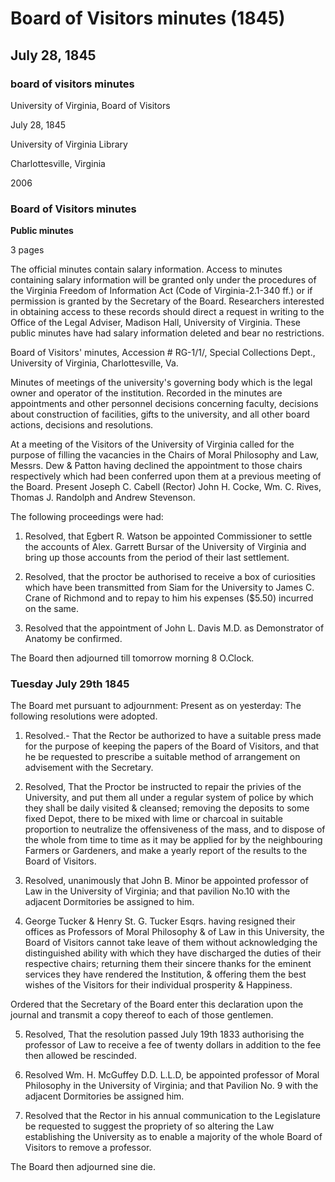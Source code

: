 <!-- llmformatted -->
# Board of Visitors minutes (1845)

## July 28, 1845

### board of visitors minutes

University of Virginia, Board of Visitors

July 28, 1845

University of Virginia Library

Charlottesville, Virginia

2006

### Board of Visitors minutes

**Public minutes**

3 pages

The official minutes contain salary information. Access to minutes containing salary information will be granted only under the procedures of the Virginia Freedom of Information Act (Code of Virginia-2.1-340 ff.) or if permission is granted by the Secretary of the Board. Researchers interested in obtaining access to these records should direct a request in writing to the Office of the Legal Adviser, Madison Hall, University of Virginia. These public minutes have had salary information deleted and bear no restrictions.

Board of Visitors' minutes, Accession # RG-1/1/, Special Collections Dept., University of Virginia, Charlottesville, Va.

Minutes of meetings of the university's governing body which is the legal owner and operator of the institution. Recorded in the minutes are appointments and other personnel decisions concerning faculty, decisions about construction of facilities, gifts to the university, and all other board actions, decisions and resolutions.

At a meeting of the Visitors of the University of Virginia called for the purpose of filling the vacancies in the Chairs of Moral Philosophy and Law, Messrs. Dew & Patton having declined the appointment to those chairs respectively which had been conferred upon them at a previous meeting of the Board. Present Joseph C. Cabell (Rector) John H. Cocke, Wm. C. Rives, Thomas J. Randolph and Andrew Stevenson.

The following proceedings were had:

1. Resolved, that Egbert R. Watson be appointed Commissioner to settle the accounts of Alex. Garrett Bursar of the University of Virginia and bring up those accounts from the period of their last settlement.

2. Resolved, that the proctor be authorised to receive a box of curiosities which have been transmitted from Siam for the University to James C. Crane of Richmond and to repay to him his expenses ($5.50) incurred on the same.

3. Resolved that the appointment of John L. Davis M.D. as Demonstrator of Anatomy be confirmed.

The Board then adjourned till tomorrow morning 8 O.Clock.

### Tuesday July 29th 1845

The Board met pursuant to adjournment: Present as on yesterday: The following resolutions were adopted.

1. Resolved.- That the Rector be authorized to have a suitable press made for the purpose of keeping the papers of the Board of Visitors, and that he be requested to prescribe a suitable method of arrangement on advisement with the Secretary.

2. Resolved, That the Proctor be instructed to repair the privies of the University, and put them all under a regular system of police by which they shall be daily visited & cleansed; removing the deposits to some fixed Depot, there to be mixed with lime or charcoal in suitable proportion to neutralize the offensiveness of the mass, and to dispose of the whole from time to time as it may be applied for by the neighbouring Farmers or Gardeners, and make a yearly report of the results to the Board of Visitors.

3. Resolved, unanimously that John B. Minor be appointed professor of Law in the University of Virginia; and that pavilion No.10 with the adjacent Dormitories be assigned to him.

4. George Tucker & Henry St. G. Tucker Esqrs. having resigned their offices as Professors of Moral Philosophy & of Law in this University, the Board of Visitors cannot take leave of them without acknowledging the distinguished ability with which they have discharged the duties of their respective chairs; returning them their sincere thanks for the eminent services they have rendered the Institution, & offering them the best wishes of the Visitors for their individual prosperity & Happiness.

Ordered that the Secretary of the Board enter this declaration upon the journal and transmit a copy thereof to each of those gentlemen.

5. Resolved, That the resolution passed July 19th 1833 authorising the professor of Law to receive a fee of twenty dollars in addition to the fee then allowed be rescinded.

6. Resolved Wm. H. McGuffey D.D. L.L.D, be appointed professor of Moral Philosophy in the University of Virginia; and that Pavilion No. 9 with the adjacent Dormitories be assigned him.

7. Resolved that the Rector in his annual communication to the Legislature be requested to suggest the propriety of so altering the Law establishing the University as to enable a majority of the whole Board of Visitors to remove a professor.

The Board then adjourned sine die.
